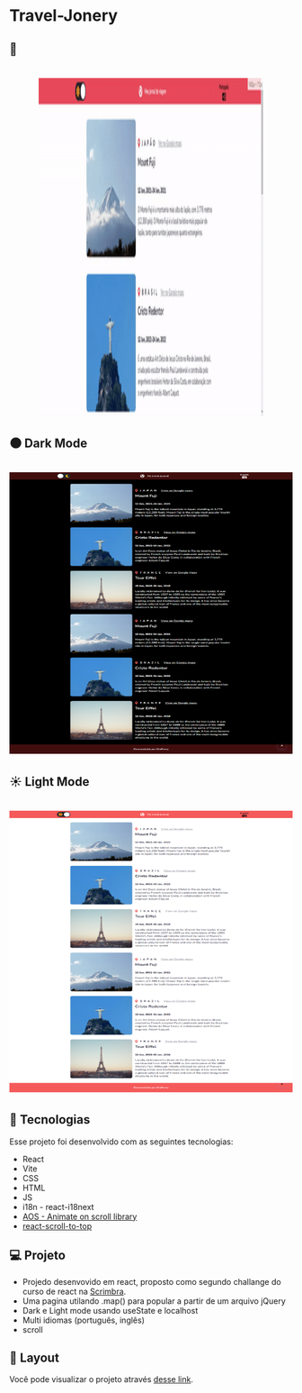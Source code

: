 # Travel-Jonery

## 🎥 
<h1 align="center">
  <img  src="./travel/public/webpage.gif" width="400px" height="600px"/>
</h1>

## 🌑 Dark Mode
<h1 align="center">
  <img  src="./travel/public/dark.png" width="1000px" height="500px" />
</h1>

## ☀️ Light Mode
<h1 align="center">
  <img  src="./travel/public/light.png" width="1000px" height="500px"/>
</h1>



## 🚀 Tecnologias

Esse projeto foi desenvolvido com as seguintes tecnologias:

  - React
  - Vite
  - CSS 
  - HTML
  - JS
  - i18n - react-i18next
  - [AOS - Animate on scroll library](https://github.com/michalsnik/aos)
  - [react-scroll-to-top](https://github.com/HermanNygaard/react-scroll-to-top)


## 💻 Projeto

  - Projedo desenvovido em react, proposto como segundo challange do curso de react na [Scrimbra](https://scrimba.com/learn/learnreact).
  - Uma pagina utilando .map() para popular a partir de um arquivo jQuery
  - Dark e Light mode usando useState e localhost
  - Multi idiomas (português, inglês)
  - scroll
    
## 🔖 Layout
Você pode visualizar o projeto  através [desse link](https://travel-journal-mu.vercel.app/).